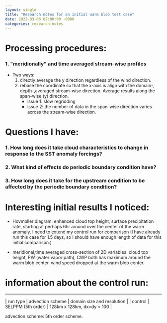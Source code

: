 ```yaml
---
layout: single
title: "Research notes for an initial warm blob test case"
date: 2022-03-06 02:00:00 -0000
categories: research-notes
---
```


# Processing procedures:
### 1. "meridionally" and time averaged stream-wise profiles
 - Two ways:
   1. directly average the y direction regardless of the wind direction.
   2. rebase the coordinate so that the x-axis is align with the domain-, depth-,averaged stream-wise direction. Average results along the span-wise (y) direction. 
      * issue 1: slow regridding 
      * issue 2: the number of data in the span-wise direction varies across the stream-wise direction. 

# Questions I have:
### 1. How long does it take cloud characteristics to change in response to the SST anomaly forcings?


### 2. What kind of effects do periodic boundary condition have?


### 3. How long does it take for the upstream condition to be affected by the periodic boundary condition?



# Interesting initial results I noticed:

 - Hovmoller diagram: enhanced cloud top height, surface precipitation rate, starting at perhaps 6hr around over the center of the warm anomaly. I need to extend my control run for comparison (I have already run this case for 1.5 days, so I should have enough length of data for this initial comparison.)

 - meridional,time averaged cross-section of 2D variables: cloud top height, PW (water vapor path), CWP both has maximum around the warm blob center. wind speed dropped at the warm blob center. 


# information about the control run: 
-----
| run type  | advection scheme   | domain size and resolution  | 
| control   |  SELPPM (5th order) | 128km x 128km, dx=dy = 100 |

advection scheme: 5th order scheme. 

